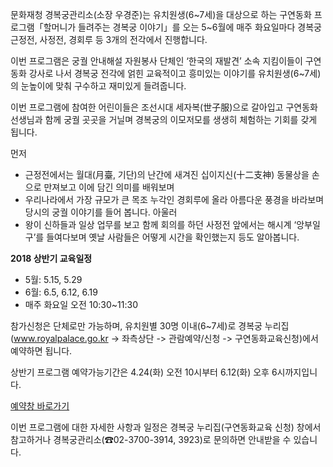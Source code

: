 문화재청 경복궁관리소(소장 우경준)는 유치원생(6~7세)을 대상으로 하는 구연동화 프로그램「할머니가 들려주는 경복궁 이야기」를 오는 5~6월에 매주 화요일마다 경복궁 근정전, 사정전, 경회루 등 3개의 전각에서 진행합니다.

이번 프로그램은 궁궐 안내해설 자원봉사 단체인 ‘한국의 재발견’ 소속 지킴이들이 구연동화 강사로 나서 경복궁 전각에 얽힌 교육적이고 흥미있는 이야기를 유치원생(6~7세)의 눈높이에 맞춰 구수하고 재미있게 들려줍니다.

이번 프로그램에 참여한 어린이들은 조선시대 세자복(世子服)으로 갈아입고 구연동화 선생님과 함께 궁궐 곳곳을 거닐며 경복궁의 이모저모를 생생히 체험하는 기회를 갖게 됩니다.

먼저
- 근정전에서는 월대(月臺, 기단)의 난간에 새겨진 십이지신(十二支神) 동물상을 손으로 만져보고 이에 담긴 의미를 배워보며
- 우리나라에서 가장 규모가 큰 목조 누각인 경회루에 올라 아름다운 풍경을 바라보며 당시의 궁궐 이야기를 들어 봅니다. 아울러
- 왕이 신하들과 일상 업무를 보고 함께 회의를 하던 사정전 앞에서는 해시계 ‘앙부일구’를 들여다보며 옛날 사람들은 어떻게 시간을 확인했는지 등도 알아봅니다.

**2018 상반기 교육일정**
- 5월: 5.15, 5.29
- 6월: 6.5, 6.12, 6.19
- 매주 화요일 오전 10:30~11:30

참가신청은 단체로만 가능하며, 유치원별 30명 이내(6~7세)로 경복궁 누리집(www.royalpalace.go.kr -> ﻿좌측상단 -> 관람예약/신청 -> 구연동화교육신청)에서 예약하면 됩니다.

상반기 프로그램 예약가능기간은 4.24(화) 오전 10시부터 6.12(화) 오후 6시까지입니다.﻿

[예약창 바로가기](http://www.royalpalace.go.kr/content/guide/childrenstory.asp)

이번 프로그램에 대한 자세한 사항과 일정은 경복궁 누리집(구연동화교육 신청) 창에서 참고하거나 경복궁관리소(☎02-3700-3914, 3923)로 문의하면 안내받을 수 있습니다.